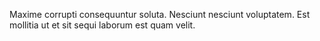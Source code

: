 Maxime corrupti consequuntur soluta. Nesciunt nesciunt voluptatem. Est mollitia ut et sit sequi laborum est quam velit.